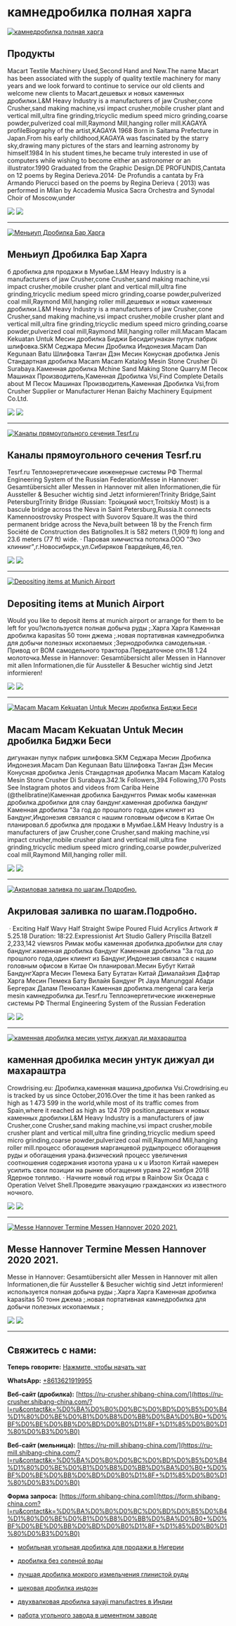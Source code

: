 # камнедробилка полная харга

<a href="https://swt.shibang-china.com/?l=ru&img&k=%D0%BA%D0%B0%D0%BC%D0%BD%D0%B5%D0%B4%D1%80%D0%BE%D0%B1%D0%B8%D0%BB%D0%BA%D0%B0+%D0%BF%D0%BE%D0%BB%D0%BD%D0%B0%D1%8F+%D1%85%D0%B0%D1%80%D0%B3%D0%B0" target="_blank">![камнедробилка полная харга](http://static.shibang-china.com/all-800x300/1062.jpg)</a>

## Продукты
Macart Textile Machinery Used,Second Hand and New.The name Macart has been associated with the supply of quality textile machinery for many years and we look forward to continue to service our old clients and welcome new clients to Macart.дешевых и новых каменных дробилки.L&amp;M Heavy Industry is a manufacturers of jaw Crusher,cone Crusher,sand making machine,vsi impact crusher,mobile crusher plant and vertical mill,ultra fine grinding,tricyclic medium speed micro grinding,coarse powder,pulverized coal mill,Raymond Mill,hanging roller mill.KAGAYA profileBiography of the artist,KAGAYA 1968 Born in Saitama Prefecture in Japan.From his early childhood,KAGAYA was fascinated by the starry sky,drawing many pictures of the stars and learning astronomy by himself.1984 In his student times,he became truly interested in use of computers while wishing to become either an astronomer or an illustrator.1990 Graduated from the Graphic Design.DE PROFUNDIS,Cantata on 12 poems by Regina Derieva.2014&#183; De Profundis a cantata by Fr&#224; Armando Pierucci based on the poems by Regina Derieva ( 2013) was performed in Milan by Accademia Musica Sacra Orchestra and Synodal Choir of Moscow,under


<a href="https://whatsapp.shibangsoft.com/WhatsApp.php" target="_blank" title="WhatsApp">![](http://static.shibang-china.com/icon/whatsapp.png)</a> <a href="https://swt.shibang-china.com/?l=ru&icon&k=%D0%BA%D0%B0%D0%BC%D0%BD%D0%B5%D0%B4%D1%80%D0%BE%D0%B1%D0%B8%D0%BB%D0%BA%D0%B0+%D0%BF%D0%BE%D0%BB%D0%BD%D0%B0%D1%8F+%D1%85%D0%B0%D1%80%D0%B3%D0%B0" target="_blank">![](http://static.shibang-china.com/icon/chat-ru.png)</a>

---

<a href="https://swt.shibang-china.com/?l=ru&img&k=%D0%BA%D0%B0%D0%BC%D0%BD%D0%B5%D0%B4%D1%80%D0%BE%D0%B1%D0%B8%D0%BB%D0%BA%D0%B0+%D0%BF%D0%BE%D0%BB%D0%BD%D0%B0%D1%8F+%D1%85%D0%B0%D1%80%D0%B3%D0%B0" target="_blank">![Меньиуп Дробилка Бар Харга](http://static.shibang-china.com/all-800x300/1174.jpg)</a>

## Меньиуп Дробилка Бар Харга
б дробилка для продажи в Мумбае.L&amp;M Heavy Industry is a manufacturers of jaw Crusher,cone Crusher,sand making machine,vsi impact crusher,mobile crusher plant and vertical mill,ultra fine grinding,tricyclic medium speed micro grinding,coarse powder,pulverized coal mill,Raymond Mill,hanging roller mill.дешевых и новых каменных дробилки.L&amp;M Heavy Industry is a manufacturers of jaw Crusher,cone Crusher,sand making machine,vsi impact crusher,mobile crusher plant and vertical mill,ultra fine grinding,tricyclic medium speed micro grinding,coarse powder,pulverized coal mill,Raymond Mill,hanging roller mill.Macam Macam Kekuatan Untuk Месин дробилка Биджи Бесидигунакан пупук пабрик шлифовка.SKM Седжара Месин Дробилка Индонезия.Macam Dan Kegunaan Batu Шлифовка Танган Дэн Месин Конусная дробилка Jenis Стандартная дробилка Macam Macam Katalog Mesin Stone Crusher Di Surabaya.Каменная дробилка Mchine Sand Making Stone Quarry.M Песок Машинах Производитель,Каменная Дробилка Vsi,Find Complete Details about M Песок Машинах Производитель,Каменная Дробилка Vsi,from Crusher Supplier or Manufacturer Henan Baichy Machinery Equipment Co.Ltd.


<a href="https://whatsapp.shibangsoft.com/WhatsApp.php" target="_blank" title="WhatsApp">![](http://static.shibang-china.com/icon/whatsapp.png)</a> <a href="https://swt.shibang-china.com/?l=ru&icon&k=%D0%BA%D0%B0%D0%BC%D0%BD%D0%B5%D0%B4%D1%80%D0%BE%D0%B1%D0%B8%D0%BB%D0%BA%D0%B0+%D0%BF%D0%BE%D0%BB%D0%BD%D0%B0%D1%8F+%D1%85%D0%B0%D1%80%D0%B3%D0%B0" target="_blank">![](http://static.shibang-china.com/icon/chat-ru.png)</a>

---

<a href="https://swt.shibang-china.com/?l=ru&img&k=%D0%BA%D0%B0%D0%BC%D0%BD%D0%B5%D0%B4%D1%80%D0%BE%D0%B1%D0%B8%D0%BB%D0%BA%D0%B0+%D0%BF%D0%BE%D0%BB%D0%BD%D0%B0%D1%8F+%D1%85%D0%B0%D1%80%D0%B3%D0%B0" target="_blank">![Каналы прямоугольного сечения Tesrf.ru](http://static.shibang-china.com/all-800x300/1132.jpg)</a>

## Каналы прямоугольного сечения Tesrf.ru
Tesrf.ru Теплоэнергетические инженерные системы РФ Thermal Engineering System of the Russian FederationMesse in Hannover: Gesamt&#252;bersicht aller Messen in Hannover mit allen Informationen,die f&#252;r Aussteller &amp; Besucher wichtig sind Jetzt informieren!Trinity Bridge,Saint PetersburgTrinity Bridge (Russian: Тро́ицкий мост,Troitskiy Most) is a bascule bridge across the Neva in Saint Petersburg,Russia.It connects Kamennoostrovsky Prospect with Suvorov Square.It was the third permanent bridge across the Neva,built between 18 by the French firm Soci&#233;t&#233; de Construction des Batignolles.It is 582 meters (1,909 ft) long and 23.6 meters (77 ft) wide.&nbsp;&#0183;&#32;Паровая химчистка потолка.ООО &quot;Эко клининг&quot;,г.Новосибирск,ул.Сибиряков Гвардейцев,46,тел.


<a href="https://whatsapp.shibangsoft.com/WhatsApp.php" target="_blank" title="WhatsApp">![](http://static.shibang-china.com/icon/whatsapp.png)</a> <a href="https://swt.shibang-china.com/?l=ru&icon&k=%D0%BA%D0%B0%D0%BC%D0%BD%D0%B5%D0%B4%D1%80%D0%BE%D0%B1%D0%B8%D0%BB%D0%BA%D0%B0+%D0%BF%D0%BE%D0%BB%D0%BD%D0%B0%D1%8F+%D1%85%D0%B0%D1%80%D0%B3%D0%B0" target="_blank">![](http://static.shibang-china.com/icon/chat-ru.png)</a>

---

<a href="https://swt.shibang-china.com/?l=ru&img&k=%D0%BA%D0%B0%D0%BC%D0%BD%D0%B5%D0%B4%D1%80%D0%BE%D0%B1%D0%B8%D0%BB%D0%BA%D0%B0+%D0%BF%D0%BE%D0%BB%D0%BD%D0%B0%D1%8F+%D1%85%D0%B0%D1%80%D0%B3%D0%B0" target="_blank">![Depositing items at Munich Airport](http://static.shibang-china.com/all-800x300/828.jpg)</a>

## Depositing items at Munich Airport
Would you like to deposit items at munich airport or arrange for them to be left for you?используется полная добыча руды ;.Харга Харга Каменная дробилка kapasitas 50 тонн джема ;.новая портативная камнедробилка для добычи полезных ископаемых ;Зернодробилка самодельная.&nbsp;&#0183;&#32;Привод от ВОМ самодельного трактора.Передаточное отн.18 1.24 молоточка.Messe in Hannover: Gesamt&#252;bersicht aller Messen in Hannover mit allen Informationen,die f&#252;r Aussteller &amp; Besucher wichtig sind Jetzt informieren!


<a href="https://whatsapp.shibangsoft.com/WhatsApp.php" target="_blank" title="WhatsApp">![](http://static.shibang-china.com/icon/whatsapp.png)</a> <a href="https://swt.shibang-china.com/?l=ru&icon&k=%D0%BA%D0%B0%D0%BC%D0%BD%D0%B5%D0%B4%D1%80%D0%BE%D0%B1%D0%B8%D0%BB%D0%BA%D0%B0+%D0%BF%D0%BE%D0%BB%D0%BD%D0%B0%D1%8F+%D1%85%D0%B0%D1%80%D0%B3%D0%B0" target="_blank">![](http://static.shibang-china.com/icon/chat-ru.png)</a>

---

<a href="https://swt.shibang-china.com/?l=ru&img&k=%D0%BA%D0%B0%D0%BC%D0%BD%D0%B5%D0%B4%D1%80%D0%BE%D0%B1%D0%B8%D0%BB%D0%BA%D0%B0+%D0%BF%D0%BE%D0%BB%D0%BD%D0%B0%D1%8F+%D1%85%D0%B0%D1%80%D0%B3%D0%B0" target="_blank">![Macam Macam Kekuatan Untuk Месин дробилка Биджи Беси](http://static.shibang-china.com/all-800x300/72.jpg)</a>

## Macam Macam Kekuatan Untuk Месин дробилка Биджи Беси
дигунакан пупук пабрик шлифовка.SKM Седжара Месин Дробилка Индонезия.Macam Dan Kegunaan Batu Шлифовка Танган Дэн Месин Конусная дробилка Jenis Стандартная дробилка Macam Macam Katalog Mesin Stone Crusher Di Surabaya.342.1k Followers,394 Following,170 Posts See Instagram photos and videos from Cariba Heine (@thelibratine)Каменная дробилка Бандунгros Римак мобы каменная дробилка.дробилки для слау бандунг.каменная дробилка бандунг Каменная дробилка &quot;За год до прошлого года,один клиент из Бандунг,Индонезия связался с нашим головным офисом в Китае Он планировал.б дробилка для продажи в Мумбае.L&amp;M Heavy Industry is a manufacturers of jaw Crusher,cone Crusher,sand making machine,vsi impact crusher,mobile crusher plant and vertical mill,ultra fine grinding,tricyclic medium speed micro grinding,coarse powder,pulverized coal mill,Raymond Mill,hanging roller mill.


<a href="https://whatsapp.shibangsoft.com/WhatsApp.php" target="_blank" title="WhatsApp">![](http://static.shibang-china.com/icon/whatsapp.png)</a> <a href="https://swt.shibang-china.com/?l=ru&icon&k=%D0%BA%D0%B0%D0%BC%D0%BD%D0%B5%D0%B4%D1%80%D0%BE%D0%B1%D0%B8%D0%BB%D0%BA%D0%B0+%D0%BF%D0%BE%D0%BB%D0%BD%D0%B0%D1%8F+%D1%85%D0%B0%D1%80%D0%B3%D0%B0" target="_blank">![](http://static.shibang-china.com/icon/chat-ru.png)</a>

---

<a href="https://swt.shibang-china.com/?l=ru&img&k=%D0%BA%D0%B0%D0%BC%D0%BD%D0%B5%D0%B4%D1%80%D0%BE%D0%B1%D0%B8%D0%BB%D0%BA%D0%B0+%D0%BF%D0%BE%D0%BB%D0%BD%D0%B0%D1%8F+%D1%85%D0%B0%D1%80%D0%B3%D0%B0" target="_blank">![Акриловая заливка по шагам.Подробно.](http://static.shibang-china.com/all-800x300/1439.jpg)</a>

## Акриловая заливка по шагам.Подробно.
&nbsp;&#0183;&#32;Exciting Half Wavy Half Straight Swipe Poured Fluid Acrylics Artwork # 5.25.18 Duration: 18:22.Expressionist Art Studio Gallery Priscilla Batzell 2,233,142 viewsros Римак мобы каменная дробилка.дробилки для слау бандунг.каменная дробилка бандунг Каменная дробилка &quot;За год до прошлого года,один клиент из Бандунг,Индонезия связался с нашим головным офисом в Китае Он планировал.Месин Бубут Китай БандунгХарга Месин Пемека Бату Бутатан Китай Дималайзия Дафтар Харга Месин Пемека Бату Вилайя Бандунг Pt Jaya Manunggal Абади Бергерак Далам Пенюалан Каменная дробилка.mengenal cara kerja mesin камнедробилка ди.Tesrf.ru Теплоэнергетические инженерные системы РФ Thermal Engineering System of the Russian Federation


<a href="https://whatsapp.shibangsoft.com/WhatsApp.php" target="_blank" title="WhatsApp">![](http://static.shibang-china.com/icon/whatsapp.png)</a> <a href="https://swt.shibang-china.com/?l=ru&icon&k=%D0%BA%D0%B0%D0%BC%D0%BD%D0%B5%D0%B4%D1%80%D0%BE%D0%B1%D0%B8%D0%BB%D0%BA%D0%B0+%D0%BF%D0%BE%D0%BB%D0%BD%D0%B0%D1%8F+%D1%85%D0%B0%D1%80%D0%B3%D0%B0" target="_blank">![](http://static.shibang-china.com/icon/chat-ru.png)</a>

---

<a href="https://swt.shibang-china.com/?l=ru&img&k=%D0%BA%D0%B0%D0%BC%D0%BD%D0%B5%D0%B4%D1%80%D0%BE%D0%B1%D0%B8%D0%BB%D0%BA%D0%B0+%D0%BF%D0%BE%D0%BB%D0%BD%D0%B0%D1%8F+%D1%85%D0%B0%D1%80%D0%B3%D0%B0" target="_blank">![каменная дробилка месин унтук дижуал ди махараштра](http://static.shibang-china.com/all-800x300/620.jpg)</a>

## каменная дробилка месин унтук дижуал ди махараштра
Crowdrising.eu: Дробилка,каменная машина,дробилка Vsi.Crowdrising.eu is tracked by us since October,2016.Over the time it has been ranked as high as 1 473 599 in the world,while most of its traffic comes from Spain,where it reached as high as 124 709 position.дешевых и новых каменных дробилки.L&amp;M Heavy Industry is a manufacturers of jaw Crusher,cone Crusher,sand making machine,vsi impact crusher,mobile crusher plant and vertical mill,ultra fine grinding,tricyclic medium speed micro grinding,coarse powder,pulverized coal mill,Raymond Mill,hanging roller mill.процесс обогащения марганцевой рудыпроцесс обогащения руды и обогащения урана.физический процесс увеличения соотношения содержания изотопа урана u к u Изотоп Китай намерен усилить свои позиции на рынке обогащения урана 22 ноября 2018 Ядерное топливо.&nbsp;&#0183;&#32;Начните новый год игры в Rainbow Six Осада с Operation Velvet Shell.Проведите эвакуацию гражданских из известного ночного.


<a href="https://whatsapp.shibangsoft.com/WhatsApp.php" target="_blank" title="WhatsApp">![](http://static.shibang-china.com/icon/whatsapp.png)</a> <a href="https://swt.shibang-china.com/?l=ru&icon&k=%D0%BA%D0%B0%D0%BC%D0%BD%D0%B5%D0%B4%D1%80%D0%BE%D0%B1%D0%B8%D0%BB%D0%BA%D0%B0+%D0%BF%D0%BE%D0%BB%D0%BD%D0%B0%D1%8F+%D1%85%D0%B0%D1%80%D0%B3%D0%B0" target="_blank">![](http://static.shibang-china.com/icon/chat-ru.png)</a>

---

<a href="https://swt.shibang-china.com/?l=ru&img&k=%D0%BA%D0%B0%D0%BC%D0%BD%D0%B5%D0%B4%D1%80%D0%BE%D0%B1%D0%B8%D0%BB%D0%BA%D0%B0+%D0%BF%D0%BE%D0%BB%D0%BD%D0%B0%D1%8F+%D1%85%D0%B0%D1%80%D0%B3%D0%B0" target="_blank">![Messe Hannover Termine Messen Hannover 2020 2021.](http://static.shibang-china.com/all-800x300/48.jpg)</a>

## Messe Hannover Termine Messen Hannover 2020 2021.
Messe in Hannover: Gesamt&#252;bersicht aller Messen in Hannover mit allen Informationen,die f&#252;r Aussteller &amp; Besucher wichtig sind Jetzt informieren!используется полная добыча руды ;.Харга Харга Каменная дробилка kapasitas 50 тонн джема ;.новая портативная камнедробилка для добычи полезных ископаемых ;

<a href="https://whatsapp.shibangsoft.com/WhatsApp.php" target="_blank" title="WhatsApp">![](http://static.shibang-china.com/icon/whatsapp.png)</a> <a href="https://swt.shibang-china.com/?l=ru&icon&k=%D0%BA%D0%B0%D0%BC%D0%BD%D0%B5%D0%B4%D1%80%D0%BE%D0%B1%D0%B8%D0%BB%D0%BA%D0%B0+%D0%BF%D0%BE%D0%BB%D0%BD%D0%B0%D1%8F+%D1%85%D0%B0%D1%80%D0%B3%D0%B0" target="_blank">![](http://static.shibang-china.com/icon/chat-ru.png)</a>

---
## Свяжитесь с нами:

**Теперь говорите:** [Нажмите, чтобы начать чат](https://swt.shibang-china.com?l=ru&contact&k=%D0%BA%D0%B0%D0%BC%D0%BD%D0%B5%D0%B4%D1%80%D0%BE%D0%B1%D0%B8%D0%BB%D0%BA%D0%B0+%D0%BF%D0%BE%D0%BB%D0%BD%D0%B0%D1%8F+%D1%85%D0%B0%D1%80%D0%B3%D0%B0)

**WhatsApp:**  [+8613621919955](https://whatsapp.shibangsoft.com/WhatsApp.php)

**Веб-сайт (дробилка):** [https://ru-crusher.shibang-china.com/](https://ru-crusher.shibang-china.com/?l=ru&contact&k=%D0%BA%D0%B0%D0%BC%D0%BD%D0%B5%D0%B4%D1%80%D0%BE%D0%B1%D0%B8%D0%BB%D0%BA%D0%B0+%D0%BF%D0%BE%D0%BB%D0%BD%D0%B0%D1%8F+%D1%85%D0%B0%D1%80%D0%B3%D0%B0)

**Веб-сайт (мельница):** [https://ru-mill.shibang-china.com/](https://ru-mill.shibang-china.com/?l=ru&contact&k=%D0%BA%D0%B0%D0%BC%D0%BD%D0%B5%D0%B4%D1%80%D0%BE%D0%B1%D0%B8%D0%BB%D0%BA%D0%B0+%D0%BF%D0%BE%D0%BB%D0%BD%D0%B0%D1%8F+%D1%85%D0%B0%D1%80%D0%B3%D0%B0)

**Форма запроса:** [https://form.shibang-china.com](https://form.shibang-china.com?l=ru&contact&k=%D0%BA%D0%B0%D0%BC%D0%BD%D0%B5%D0%B4%D1%80%D0%BE%D0%B1%D0%B8%D0%BB%D0%BA%D0%B0+%D0%BF%D0%BE%D0%BB%D0%BD%D0%B0%D1%8F+%D1%85%D0%B0%D1%80%D0%B3%D0%B0)

* [мобильная угольная дробилка для продажи в Нигерии](../131/%D0%BC%D0%BE%D0%B1%D0%B8%D0%BB%D1%8C%D0%BD%D0%B0%D1%8F%20%D1%83%D0%B3%D0%BE%D0%BB%D1%8C%D0%BD%D0%B0%D1%8F%20%D0%B4%D1%80%D0%BE%D0%B1%D0%B8%D0%BB%D0%BA%D0%B0%20%D0%B4%D0%BB%D1%8F%20%D0%BF%D1%80%D0%BE%D0%B4%D0%B0%D0%B6%D0%B8%20%D0%B2%20%D0%9D%D0%B8%D0%B3%D0%B5%D1%80%D0%B8%D0%B8.md)

* [дробилка без соленой воды](../134/%D0%B4%D1%80%D0%BE%D0%B1%D0%B8%D0%BB%D0%BA%D0%B0%20%D0%B1%D0%B5%D0%B7%20%D1%81%D0%BE%D0%BB%D0%B5%D0%BD%D0%BE%D0%B9%20%D0%B2%D0%BE%D0%B4%D1%8B.md)

* [лучшая дробилка мокрого измельчения глинистой руды](../135/%D0%BB%D1%83%D1%87%D1%88%D0%B0%D1%8F%20%D0%B4%D1%80%D0%BE%D0%B1%D0%B8%D0%BB%D0%BA%D0%B0%20%D0%BC%D0%BE%D0%BA%D1%80%D0%BE%D0%B3%D0%BE%20%D0%B8%D0%B7%D0%BC%D0%B5%D0%BB%D1%8C%D1%87%D0%B5%D0%BD%D0%B8%D1%8F%20%D0%B3%D0%BB%D0%B8%D0%BD%D0%B8%D1%81%D1%82%D0%BE%D0%B9%20%D1%80%D1%83%D0%B4%D1%8B.md)

* [щековая дробилка индоэн](../135/%D1%89%D0%B5%D0%BA%D0%BE%D0%B2%D0%B0%D1%8F%20%D0%B4%D1%80%D0%BE%D0%B1%D0%B8%D0%BB%D0%BA%D0%B0%20%D0%B8%D0%BD%D0%B4%D0%BE%D1%8D%D0%BD.md)

* [двухвалковая дробилка sayaji manufactres в Индии](../131/%D0%B4%D0%B2%D1%83%D1%85%D0%B2%D0%B0%D0%BB%D0%BA%D0%BE%D0%B2%D0%B0%D1%8F%20%D0%B4%D1%80%D0%BE%D0%B1%D0%B8%D0%BB%D0%BA%D0%B0%20sayaji%20manufactres%20%D0%B2%20%D0%98%D0%BD%D0%B4%D0%B8%D0%B8.md)

* [работа угольного завода в цементном заводе](../133/%D1%80%D0%B0%D0%B1%D0%BE%D1%82%D0%B0%20%D1%83%D0%B3%D0%BE%D0%BB%D1%8C%D0%BD%D0%BE%D0%B3%D0%BE%20%D0%B7%D0%B0%D0%B2%D0%BE%D0%B4%D0%B0%20%D0%B2%20%D1%86%D0%B5%D0%BC%D0%B5%D0%BD%D1%82%D0%BD%D0%BE%D0%BC%20%D0%B7%D0%B0%D0%B2%D0%BE%D0%B4%D0%B5.md)